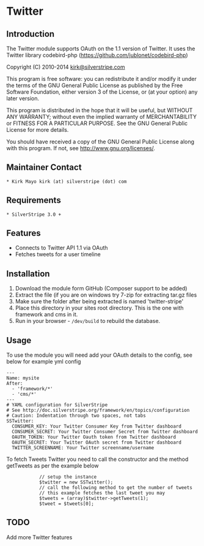 # Twitter

## Introduction

The Twitter module supports OAuth on the 1.1 version of Twitter.
It uses the Twitter library codebird-php (https://github.com/jublonet/codebird-php)

Copyright (C) 2010-2014 kirk@silverstripe.com

This program is free software: you can redistribute it and/or modify
it under the terms of the GNU General Public License as published by
the Free Software Foundation, either version 3 of the License, or
(at your option) any later version.

This program is distributed in the hope that it will be useful,
but WITHOUT ANY WARRANTY; without even the implied warranty of
MERCHANTABILITY or FITNESS FOR A PARTICULAR PURPOSE.  See the
GNU General Public License for more details.

You should have received a copy of the GNU General Public License
along with this program.  If not, see <http://www.gnu.org/licenses/>.


## Maintainer Contact

	* Kirk Mayo kirk (at) silverstripe (dot) com

## Requirements

	* SilverStripe 3.0 +

## Features

* Connects to Twitter API 1.1 via OAuth
* Fetches tweets for a user timeline

## Installation

 1. Download the module form GitHub (Composer support to be added)
 2. Extract the file (if you are on windows try 7-zip for extracting tar.gz files
 3. Make sure the folder after being extracted is named 'twitter-stripe'
 4. Place this directory in your sites root directory. This is the one with framework and cms in it.
 5. Run in your browser - `/dev/build` to rebuild the database.

## Usage ##

To use the module you will need add your OAuth details to the config, see below for example yml config

```
---
Name: mysite
After:
  - 'framework/*'
  - 'cms/*'
---
# YAML configuration for SilverStripe
# See http://doc.silverstripe.org/framework/en/topics/configuration
# Caution: Indentation through two spaces, not tabs
SSTwitter:
  CONSUMER_KEY: Your Twitter Consumer Key from Twitter dashboard
  CONSUMER_SECRET: Your Twitter Consumer Secret from Twitter dashboard
  OAUTH_TOKEN: Your Twitter Oauth token from Twitter dashboard
  OAUTH_SECRET: Your Twitter OAuth secret from Twitter dashboard
  TWITTER_SCREENNAME: Your Twitter screenname/username

```

To fetch Tweets Twitter you need to call the constructor and the method getTweets as per the example below

```
			// setup the instance
			$twitter = new SSTwitter();
			// call the following method to get the number of tweets
			// this example fetches the last tweet you may 
			$tweets = (array)$twitter->getTweets(1);
			$tweet = $tweets[0];
```

## TODO ##

Add more Twitter features
